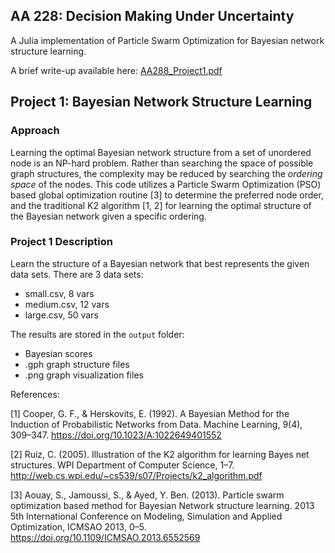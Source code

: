 ## AA 228: Decision Making Under Uncertainty
A Julia implementation of Particle Swarm Optimization for Bayesian network structure learning. 

A brief write-up available here: [AA288_Project1.pdf](./docs/aa228_project1.pdf)

## Project 1: Bayesian Network Structure Learning

### Approach

Learning the optimal Bayesian network structure from a set of unordered node is an NP-hard problem. Rather than searching the space of possible graph structures, the complexity may be reduced by searching the *ordering space* of the nodes. This code utilizes a Particle Swarm Optimization (PSO) based global optimization routine [3] to determine the preferred node order, and the traditional K2 algorithm [1, 2] for learning the optimal structure of the Bayesian network given a specific ordering.

### Project 1 Description

Learn the structure of a Bayesian network that best represents the given data sets. There are 3 data sets:
- small.csv, 8 vars
- medium.csv, 12 vars
- large.csv, 50 vars

The results are stored in the `output` folder:
- Bayesian scores
- .gph graph structure files
- .png graph visualization files

References:

[1] Cooper, G. F., & Herskovits, E. (1992). A Bayesian Method for the Induction of Probabilistic Networks from Data. Machine Learning, 9(4), 309–347. https://doi.org/10.1023/A:1022649401552

[2] Ruiz, C. (2005). Illustration of the K2 algorithm for learning Bayes net structures. WPI Department of Computer Science, 1–7. http://web.cs.wpi.edu/~cs539/s07/Projects/k2_algorithm.pdf

[3] Aouay, S., Jamoussi, S., & Ayed, Y. Ben. (2013). Particle swarm optimization based method for Bayesian Network structure learning. 2013 5th International Conference on Modeling, Simulation and Applied Optimization, ICMSAO 2013, 0–5. https://doi.org/10.1109/ICMSAO.2013.6552569
